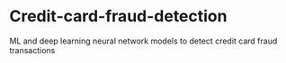 # Credit-card-fraud-detection
ML and deep learning neural network models to detect credit card fraud transactions
